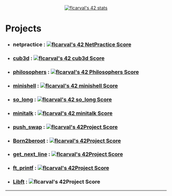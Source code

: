 <p align="center">
<a href="https://profile.intra.42.fr/users/flcarval"><img src="https://badge42.vercel.app/api/v2/cl1lmiew3000609l599o75f45/stats?cursusId=21&coalitionId=46" alt="flcarval's 42 stats" /></a>
</p>

# Projects
* ### netpractice : [![flcarval's 42 NetPractice Score](https://badge42.vercel.app/api/v2/cl1lmiew3000609l599o75f45/project/2816645)](https://github.com/JaeSeoKim/badge42)
* ### [cub3d] : [![flcarval's 42 cub3d Score](https://badge42.vercel.app/api/v2/cl1lmiew3000609l599o75f45/project/2748071)](https://github.com/JaeSeoKim/badge42)
* ### [philosophers] : [![flcarval's 42 Philosophers Score](https://badge42.vercel.app/api/v2/cl1lmiew3000609l599o75f45/project/2652684)](https://github.com/JaeSeoKim/badge42)
* ### [minishell] : [![flcarval's 42 minishell Score](https://badge42.vercel.app/api/v2/cl1lmiew3000609l599o75f45/project/2595455)](https://github.com/JaeSeoKim/badge42)
* ### [so_long] : [![flcarval's 42 so_long Score](https://badge42.vercel.app/api/v2/cl1lmiew3000609l599o75f45/project/2543232)](https://github.com/JaeSeoKim/badge42)
* ### [minitalk] : [![flcarval's 42 minitalk Score](https://badge42.vercel.app/api/v2/cl1lmiew3000609l599o75f45/project/2519616)](https://github.com/JaeSeoKim/badge42)
* ### [push_swap] : [![flcarval's 42Project Score](https://badge42.vercel.app/api/v2/cl1lmiew3000609l599o75f45/project/2472108)](https://github.com/JaeSeoKim/badge42)
* ### [Born2beroot](./born2beroot/) : [![flcarval's 42Project Score](https://badge42.vercel.app/api/v2/cl1lmiew3000609l599o75f45/project/2447035)](https://github.com/JaeSeoKim/badge42)
* ### [get_next_line] : [![flcarval's 42Project Score](https://badge42.vercel.app/api/v2/cl1lmiew3000609l599o75f45/project/2445141)](https://github.com/JaeSeoKim/badge42)
* ### [ft_printf] : [![flcarval's 42Project Score](https://badge42.vercel.app/api/v2/cl1lmiew3000609l599o75f45/project/2438166)](https://github.com/JaeSeoKim/badge42)
* ### [Libft] : ![flcarval's 42Project Score](https://badge42.vercel.app/api/v2/cl1lmiew3000609l599o75f45/project/2415298)
















------------------------------------------------------
[Libft]:https://github.com/chozeur/Libft
[ft_printf]:https://github.com/chozeur/ft_printf
[get_next_line]:https://github.com/chozeur/get_next_line
[push_swap]:https://github.com/chozeur/push-swap
[minitalk]:https://github.com/chozeur/minitalk
[so_long]:https://github.com/chozeur/so_long
[minishell]:https://github.com/chozeur/minishell
[philosophers]:./philosophers
[cub3d]:https://github.com/chozeur/cub3d
